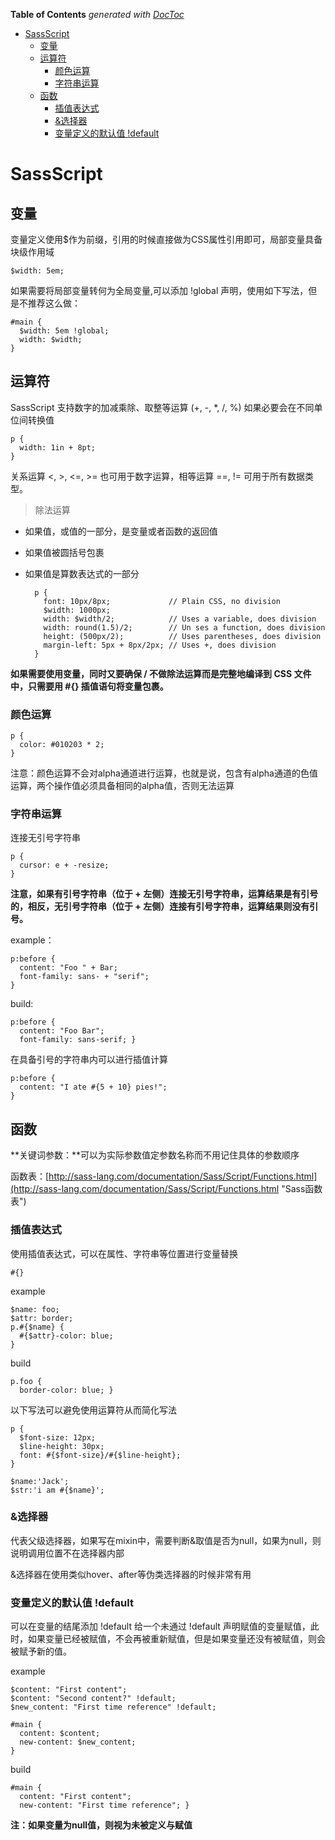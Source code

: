 <!-- START doctoc generated TOC please keep comment here to allow auto update -->
<!-- DON'T EDIT THIS SECTION, INSTEAD RE-RUN doctoc TO UPDATE -->
**Table of Contents**  *generated with [DocToc](https://github.com/thlorenz/doctoc)*

- [SassScript](#sassscript)
  - [变量](#%E5%8F%98%E9%87%8F)
  - [运算符](#%E8%BF%90%E7%AE%97%E7%AC%A6)
    - [颜色运算](#%E9%A2%9C%E8%89%B2%E8%BF%90%E7%AE%97)
    - [字符串运算](#%E5%AD%97%E7%AC%A6%E4%B8%B2%E8%BF%90%E7%AE%97)
  - [函数](#%E5%87%BD%E6%95%B0)
    - [插值表达式](#%E6%8F%92%E5%80%BC%E8%A1%A8%E8%BE%BE%E5%BC%8F)
    - [&选择器](#%E9%80%89%E6%8B%A9%E5%99%A8)
    - [变量定义的默认值  !default](#%E5%8F%98%E9%87%8F%E5%AE%9A%E4%B9%89%E7%9A%84%E9%BB%98%E8%AE%A4%E5%80%BC--default)

<!-- END doctoc generated TOC please keep comment here to allow auto update -->

# SassScript

## 变量

变量定义使用$作为前缀，引用的时候直接做为CSS属性引用即可，局部变量具备块级作用域

	$width: 5em;

如果需要将局部变量转何为全局变量,可以添加 !global 声明，使用如下写法，但是不推荐这么做：

	#main {
	  $width: 5em !global;
	  width: $width;
	}

## 运算符

SassScript 支持数字的加减乘除、取整等运算 (+, -, *, /, %) 如果必要会在不同单位间转换值
	
	p {
	  width: 1in + 8pt;
	}

关系运算 <, >, <=, >= 也可用于数字运算，相等运算 ==, != 可用于所有数据类型。

> 除法运算

- 如果值，或值的一部分，是变量或者函数的返回值
- 如果值被圆括号包裹
- 如果值是算数表达式的一部分
	
		p {
		  font: 10px/8px;             // Plain CSS, no division
		  $width: 1000px;
		  width: $width/2;            // Uses a variable, does division
		  width: round(1.5)/2;        // Un ses a function, does division
		  height: (500px/2);          // Uses parentheses, does division
		  margin-left: 5px + 8px/2px; // Uses +, does division
		}

**如果需要使用变量，同时又要确保 / 不做除法运算而是完整地编译到 CSS 文件中，只需要用 #{} 插值语句将变量包裹。**

### 颜色运算

	p {
	  color: #010203 * 2;
	}

注意：颜色运算不会对alpha通道进行运算，也就是说，包含有alpha通道的色值运算，两个操作值必须具备相同的alpha值，否则无法运算

### 字符串运算

连接无引号字符串

	p {
	  cursor: e + -resize;
	}

**注意，如果有引号字符串（位于 + 左侧）连接无引号字符串，运算结果是有引号的，相反，无引号字符串（位于 + 左侧）连接有引号字符串，运算结果则没有引号。**

example：

	p:before {
	  content: "Foo " + Bar;
	  font-family: sans- + "serif";
	}

build:

	p:before {
	  content: "Foo Bar";
	  font-family: sans-serif; }

在具备引号的字符串内可以进行插值计算

	p:before {
	  content: "I ate #{5 + 10} pies!";
	}


## 函数

**关键词参数：**可以为实际参数值定参数名称而不用记住具体的参数顺序

函数表：[http://sass-lang.com/documentation/Sass/Script/Functions.html](http://sass-lang.com/documentation/Sass/Script/Functions.html "Sass函数表")

### 插值表达式

使用插值表达式，可以在属性、字符串等位置进行变量替换

 	#{}

example
	
	$name: foo;
	$attr: border;
	p.#{$name} {
	  #{$attr}-color: blue;
	}

build

	p.foo {
	  border-color: blue; }

以下写法可以避免使用运算符从而简化写法

	p {
	  $font-size: 12px;
	  $line-height: 30px;
	  font: #{$font-size}/#{$line-height};
	}

	$name:'Jack';
	$str:'i am #{$name}';		

### &选择器

代表父级选择器，如果写在mixin中，需要判断&取值是否为null，如果为null，则说明调用位置不在选择器内部

&选择器在使用类似hover、after等伪类选择器的时候非常有用

### 变量定义的默认值  !default

可以在变量的结尾添加 !default 给一个未通过 !default 声明赋值的变量赋值，此时，如果变量已经被赋值，不会再被重新赋值，但是如果变量还没有被赋值，则会被赋予新的值。

example

	$content: "First content";
	$content: "Second content?" !default;
	$new_content: "First time reference" !default;
	
	#main {
	  content: $content;
	  new-content: $new_content;
	}

build

	#main {
	  content: "First content";
	  new-content: "First time reference"; }

**注：如果变量为null值，则视为未被定义与赋值**



